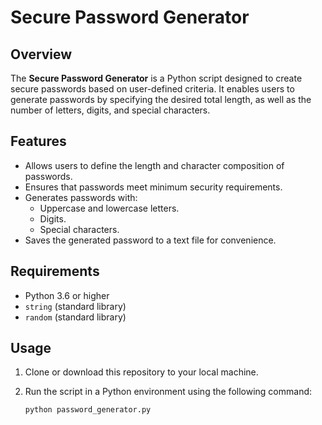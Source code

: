# Secure Password Generator

## Overview

The **Secure Password Generator** is a Python script designed to create secure passwords based on user-defined criteria. It enables users to generate passwords by specifying the desired total length, as well as the number of letters, digits, and special characters.

## Features

- Allows users to define the length and character composition of passwords.
- Ensures that passwords meet minimum security requirements.
- Generates passwords with:
  - Uppercase and lowercase letters.
  - Digits.
  - Special characters.
- Saves the generated password to a text file for convenience.

## Requirements

- Python 3.6 or higher
- `string` (standard library)
- `random` (standard library)

## Usage

1. Clone or download this repository to your local machine.
2. Run the script in a Python environment using the following command:

   ```bash
   python password_generator.py
